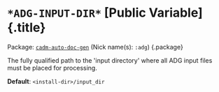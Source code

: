 # `*ADG-INPUT-DIR*` [Public Variable] {.title}

Package: [`cadm-auto-doc-gen`](CADM-AUTO-DOC-GEN.pkg.md) (Nick name(s): `:adg`) {.package}

The fully qualified  path to the 'input directory' where all ADG input files must be placed for processing.

**Default**: `<install-dir>/input_dir`
